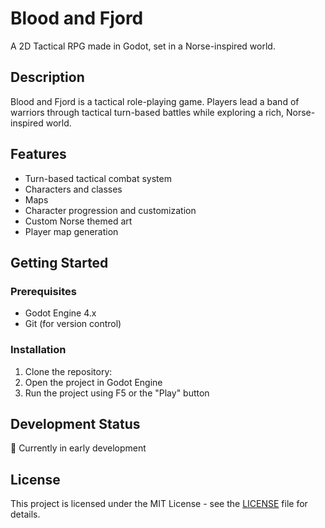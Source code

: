 # Blood and Fjord
A 2D Tactical RPG made in Godot, set in a Norse-inspired world.

## Description
Blood and Fjord is a tactical role-playing game. Players lead a band of warriors through tactical turn-based battles while exploring a rich, Norse-inspired world.

## Features
- Turn-based tactical combat system
- Characters and classes
- Maps
- Character progression and customization
- Custom Norse themed art
- Player map generation

## Getting Started
### Prerequisites
- Godot Engine 4.x
- Git (for version control)

### Installation
1. Clone the repository:
2. Open the project in Godot Engine
3. Run the project using F5 or the "Play" button

## Development Status
🚧 Currently in early development

## License
This project is licensed under the MIT License - see the [LICENSE](LICENSE) file for details.
